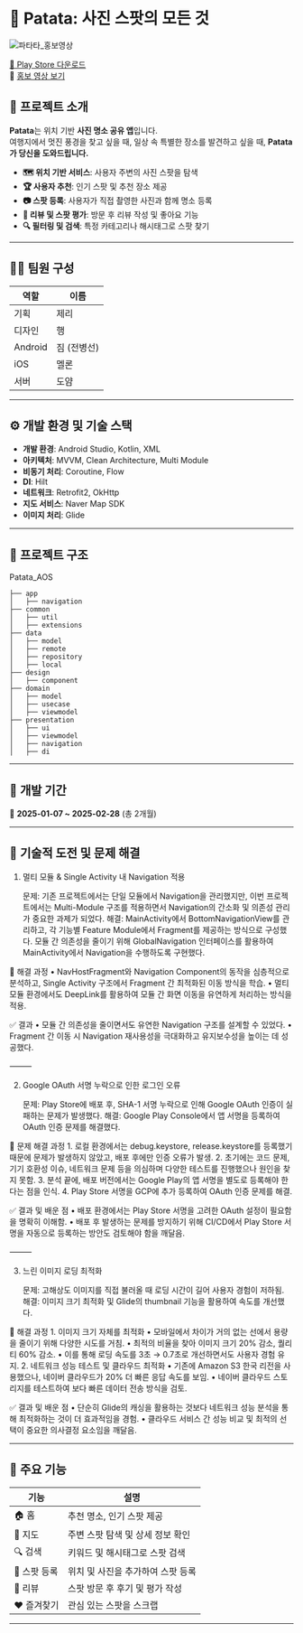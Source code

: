 # 📸 Patata: 사진 스팟의 모든 것  
![파타타_홍보영상](https://github.com/user-attachments/assets/1e9bba47-932b-46f7-926f-d50eff487e03)

[📲 Play Store 다운로드](https://play.google.com/store/apps/details?id=com.cmc.patata)  
🎥 [홍보 영상 보기](https://drive.google.com/file/d/1H8I9qslE6addU-GcmiDvOxyeULCEUye1/view?usp=sharing)


## **📌 프로젝트 소개**
**Patata**는 위치 기반 **사진 명소 공유 앱**입니다.  
여행지에서 멋진 풍경을 찾고 싶을 때, 일상 속 특별한 장소를 발견하고 싶을 때, **Patata가 당신을 도와드립니다.**  

- **🗺️ 위치 기반 서비스**: 사용자 주변의 사진 스팟을 탐색  
- **🏆 사용자 추천**: 인기 스팟 및 추천 장소 제공  
- **📷 스팟 등록**: 사용자가 직접 촬영한 사진과 함께 명소 등록  
- **💬 리뷰 및 스팟 평가**: 방문 후 리뷰 작성 및 좋아요 기능  
- **🔍 필터링 및 검색**: 특정 카테고리나 해시태그로 스팟 찾기  

---

## **👨‍💻 팀원 구성**
| 역할  | 이름  |
|------|------|
| 기획  | 제리  |
| 디자인 | 행  |
| Android | 짐 (전병선) |
| iOS  | 멜론 |
| 서버  | 도얌 |

---

## **⚙️ 개발 환경 및 기술 스택**
- **개발 환경**: Android Studio, Kotlin, XML
- **아키텍처**: MVVM, Clean Architecture, Multi Module
- **비동기 처리**: Coroutine, Flow
- **DI**: Hilt
- **네트워크**: Retrofit2, OkHttp
- **지도 서비스**: Naver Map SDK
- **이미지 처리**: Glide

---

## **📂 프로젝트 구조**
Patata_AOS
```
├── app
│   ├── navigation
├── common
│   ├── util
│   ├── extensions
├── data
│   ├── model
│   ├── remote
│   ├── repository
│   ├── local
├── design
│   ├── component
├── domain
│   ├── model
│   ├── usecase
│   ├── viewmodel
├── presentation
│   ├── ui
│   ├── viewmodel
│   ├── navigation
│   ├── di
```

---

## **📆 개발 기간**
📅 **2025-01-07 ~ 2025-02-28** (총 2개월)

---


## **🚀 기술적 도전 및 문제 해결**

1. 멀티 모듈 & Single Activity 내 Navigation 적용

	문제: 기존 프로젝트에서는 단일 모듈에서 Navigation을 관리했지만, 이번 프로젝트에서는 Multi-Module 구조를 적용하면서 Navigation의 간소화 및 의존성 관리가 중요한 과제가 되었다.
해결: MainActivity에서 BottomNavigationView를 관리하고, 각 기능별 Feature Module에서 Fragment를 제공하는 방식으로 구성했다. 모듈 간 의존성을 줄이기 위해 GlobalNavigation 인터페이스를 활용하여 MainActivity에서 Navigation을 수행하도록 구현했다.

🔹 해결 과정
	•	NavHostFragment와 Navigation Component의 동작을 심층적으로 분석하고, Single Activity 구조에서 Fragment 간 최적화된 이동 방식을 학습.
	•	멀티 모듈 환경에서도 DeepLink를 활용하여 모듈 간 화면 이동을 유연하게 처리하는 방식을 적용.

✅ 결과
	•	모듈 간 의존성을 줄이면서도 유연한 Navigation 구조를 설계할 수 있었다.
	•	Fragment 간 이동 시 Navigation 재사용성을 극대화하고 유지보수성을 높이는 데 성공했다.

⸻

2. Google OAuth 서명 누락으로 인한 로그인 오류

	문제: Play Store에 배포 후, SHA-1 서명 누락으로 인해 Google OAuth 인증이 실패하는 문제가 발생했다.
해결: Google Play Console에서 앱 서명을 등록하여 OAuth 인증 문제를 해결했다.

🔹 문제 해결 과정
	1.	로컬 환경에서는 debug.keystore, release.keystore를 등록했기 때문에 문제가 발생하지 않았고, 배포 후에만 인증 오류가 발생.
	2.	초기에는 코드 문제, 기기 호환성 이슈, 네트워크 문제 등을 의심하며 다양한 테스트를 진행했으나 원인을 찾지 못함.
	3.	분석 끝에, 배포 버전에서는 Google Play의 앱 서명을 별도로 등록해야 한다는 점을 인식.
	4.	Play Store 서명을 GCP에 추가 등록하여 OAuth 인증 문제를 해결.

✅ 결과 및 배운 점
	•	배포 환경에서는 Play Store 서명을 고려한 OAuth 설정이 필요함을 명확히 이해함.
	•	배포 후 발생하는 문제를 방지하기 위해 CI/CD에서 Play Store 서명을 자동으로 등록하는 방안도 검토해야 함을 깨달음.

⸻

3. 느린 이미지 로딩 최적화

	문제: 고해상도 이미지를 직접 불러올 때 로딩 시간이 길어 사용자 경험이 저하됨.
해결: 이미지 크기 최적화 및 Glide의 thumbnail 기능을 활용하여 속도를 개선했다.

🔹 해결 과정
	1.	이미지 크기 자체를 최적화
	•	모바일에서 차이가 거의 없는 선에서 용량을 줄이기 위해 다양한 시도를 거침.
	•	최적의 비율을 찾아 이미지 크기 20% 감소, 퀄리티 60% 감소.
	•	이를 통해 로딩 속도를 3초 → 0.7초로 개선하면서도 사용자 경험 유지.
	2.	네트워크 성능 테스트 및 클라우드 최적화
	•	기존에 Amazon S3 한국 리전을 사용했으나, 네이버 클라우드가 20% 더 빠른 응답 속도를 보임.
	•	네이버 클라우드 스토리지를 테스트하여 보다 빠른 데이터 전송 방식을 검토.

✅ 결과 및 배운 점
	•	단순히 Glide의 캐싱을 활용하는 것보다 네트워크 성능 분석을 통해 최적화하는 것이 더 효과적임을 경험.
	•	클라우드 서비스 간 성능 비교 및 최적의 선택이 중요한 의사결정 요소임을 깨달음.

---

## **📌 주요 기능**
| 기능  | 설명  |
|------|------|
| 🏠 홈 | 추천 명소, 인기 스팟 제공 |
| 📍 지도 | 주변 스팟 탐색 및 상세 정보 확인 |
| 🔍 검색 | 키워드 및 해시태그로 스팟 검색 |
| 📸 스팟 등록 | 위치 및 사진을 추가하여 스팟 등록 |
| 💬 리뷰 | 스팟 방문 후 후기 및 평가 작성 |
| ❤️ 즐겨찾기 | 관심 있는 스팟을 스크랩 |

---
